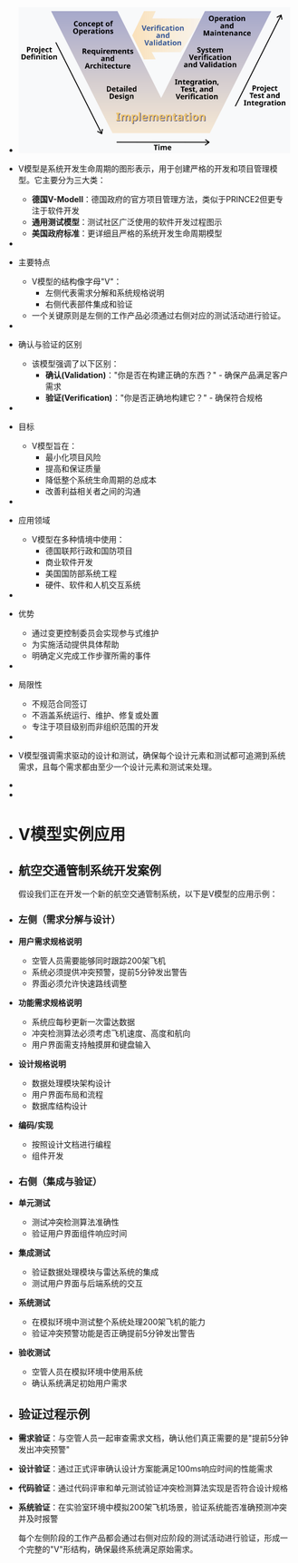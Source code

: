 - ![image.png](../assets/image_1741238916065_0.png)
- V模型是系统开发生命周期的图形表示，用于创建严格的开发和项目管理模型。它主要分为三大类：
	- **德国V-Modell**：德国政府的官方项目管理方法，类似于PRINCE2但更专注于软件开发
	- **通用测试模型**：测试社区广泛使用的软件开发过程图示
	- **美国政府标准**：更详细且严格的系统开发生命周期模型
-
- 主要特点
	- V模型的结构像字母"V"：
		- 左侧代表需求分解和系统规格说明
		- 右侧代表部件集成和验证
	- 一个关键原则是左侧的工作产品必须通过右侧对应的测试活动进行验证。
-
- 确认与验证的区别
	- 该模型强调了以下区别：
		- **确认(Validation)**："你是否在构建正确的东西？" - 确保产品满足客户需求
		- **验证(Verification)**："你是否正确地构建它？" - 确保符合规格
-
- 目标
	- V模型旨在：
		- 最小化项目风险
		- 提高和保证质量
		- 降低整个系统生命周期的总成本
		- 改善利益相关者之间的沟通
-
- 应用领域
	- V模型在多种情境中使用：
		- 德国联邦行政和国防项目
		- 商业软件开发
		- 美国国防部系统工程
		- 硬件、软件和人机交互系统
-
- 优势
	- 通过变更控制委员会实现参与式维护
	- 为实施活动提供具体帮助
	- 明确定义完成工作步骤所需的事件
-
- 局限性
	- 不规范合同签订
	- 不涵盖系统运行、维护、修复或处置
	- 专注于项目级别而非组织范围的开发
-
- V模型强调需求驱动的设计和测试，确保每个设计元素和测试都可追溯到系统需求，且每个需求都由至少一个设计元素和测试来处理。
-
-
- # V模型实例应用
- ## 航空交通管制系统开发案例
  
  假设我们正在开发一个新的航空交通管制系统，以下是V模型的应用示例：
- ### 左侧（需求分解与设计）
- **用户需求规格说明**
	- 空管人员需要能够同时跟踪200架飞机
	- 系统必须提供冲突预警，提前5分钟发出警告
	- 界面必须允许快速路线调整
- **功能需求规格说明**
	- 系统应每秒更新一次雷达数据
	- 冲突检测算法必须考虑飞机速度、高度和航向
	- 用户界面需支持触摸屏和键盘输入
- **设计规格说明**
	- 数据处理模块架构设计
	- 用户界面布局和流程
	- 数据库结构设计
- **编码/实现**
	- 按照设计文档进行编程
	- 组件开发
- ### 右侧（集成与验证）
- **单元测试**
	- 测试冲突检测算法准确性
	- 验证用户界面组件响应时间
- **集成测试**
	- 验证数据处理模块与雷达系统的集成
	- 测试用户界面与后端系统的交互
- **系统测试**
	- 在模拟环境中测试整个系统处理200架飞机的能力
	- 验证冲突预警功能是否正确提前5分钟发出警告
- **验收测试**
	- 空管人员在模拟环境中使用系统
	- 确认系统满足初始用户需求
- ## 验证过程示例
- **需求验证**：与空管人员一起审查需求文档，确认他们真正需要的是"提前5分钟发出冲突预警"
- **设计验证**：通过正式评审确认设计方案能满足100ms响应时间的性能需求
- **代码验证**：通过代码评审和单元测试验证冲突检测算法实现是否符合设计规格
- **系统验证**：在实验室环境中模拟200架飞机场景，验证系统能否准确预测冲突并及时报警
  
  每个左侧阶段的工作产品都会通过右侧对应阶段的测试活动进行验证，形成一个完整的"V"形结构，确保最终系统满足原始需求。